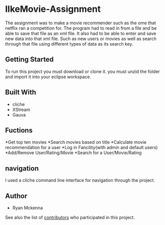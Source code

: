 # lIkeMovie-Assignment

The assignment was to make a movie recommender such as the ome that netflix ran a competition for. The program had to read in from a file and be able to save that file as an xml file. It also had to be able to enter and save new data into that xml file. Such as new users or movies as well as search through that file using different types of data as its search key.

## Getting Started

To run this project you must download or clone it. you must unzid the folder and import it into your eclipse workspace.

## Built With

* cliche 
* XStream
* Gauva

## Fuctions
*Get top ten movies 
*Search movies based on title 
*Calculate movie recommendation for a user 
*Log in Fancility(with admin and default users)
*Add/Remove User/Rating/Movie 
*Search for a User/Movie/Rating

## navigation

I used a cliche command line interface for navigation through the project.

## Author

* Ryan Mckenna

See also the list of [contributors](https://github.com/your/project/contributors) who participated in this project.

